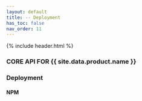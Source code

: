 ```yaml
---
layout: default
title: -- Deployment
has_toc: false
nav_order: 11
---
```

{% include header.html %}
### CORE API FOR {{ site.data.product.name }}

### Deployment

#### NPM
